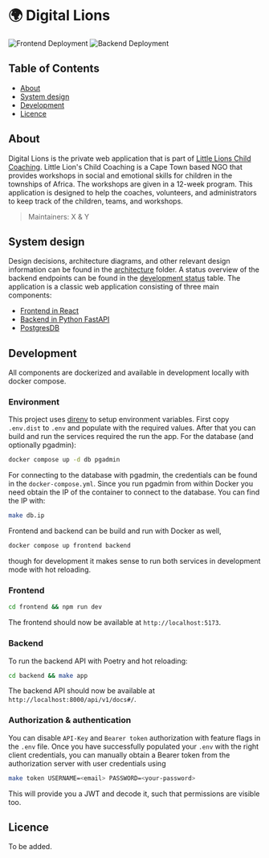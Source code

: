 # :earth_africa: Digital Lions 

![Frontend Deployment](https://github.com/Little-Lions/digital-lions/actions/workflows/backend.yml/badge.svg)
![Backend Deployment](https://github.com/Little-Lions/digital-lions/actions/workflows/frontend.yml/badge.svg)

## Table of Contents
- [About](#-about)
- [System design](#-system-design)
- [Development](#-development)
- [Licence](#-licence)


## About

Digital Lions is the private web application that is part of [Little Lions Child Coaching](https://littlelionschildcoaching.com/). Little Lion's Child Coaching is a Cape Town based NGO that provides workshops in social and emotional skills for children in the townships of Africa. The workshops are given in a 12-week program. This application is designed to help the coaches, volunteers, and administrators to keep track of the children, teams, and workshops. 

  > Maintainers: X & Y


## System design

Design decisions, architecture diagrams, and other relevant design information can be found in the [architecture](architecture) folder. A status overview of the backend endpoints can be found in the [development status](architecture/README.md) table.
The application is a classic web application consisting of three main components:
- [Frontend in React](frontend)
- [Backend in Python FastAPI](backend)
- [PostgresDB](architecture/decisions/00-inital-concept.md)


## Development

All components are dockerized and available in development locally with docker compose. 

### Environment

This project uses [direnv](https://direnv.net/) to setup environment variables. First copy `.env.dist` to `.env` and populate with the required values. After that you can build and run the services required the run the app. For the database (and optionally pgadmin):
```bash
docker compose up -d db pgadmin
```
For connecting to the database with pgadmin, the credentials can be found in the `docker-compose.yml`. Since you run pgadmin from within Docker you need obtain the IP of the container to connect to the database. You can find the IP with:
```bash
make db.ip
```
Frontend and backend can be build and run with Docker as well, 
```bash
docker compose up frontend backend
```
though for development it makes sense to run both services in development mode with hot reloading.

### Frontend
```bash
cd frontend && npm run dev
```
The frontend should now be available at `http://localhost:5173`.

### Backend

To run the backend API with Poetry and hot reloading:
```bash
cd backend && make app
```
The backend API should now be available at `http://localhost:8000/api/v1/docs#/`.

### Authorization & authentication

You can disable `API-Key` and `Bearer token` authorization with feature flags in the `.env` file. Once you have successfully populated your `.env` with the right client credentials, you can manually obtain a Bearer token from the authorization server with user credentials using
```bash
make token USERNAME=<email> PASSWORD=<your-password>
```
This will provide you a JWT and decode it, such that permissions are visible too.

## Licence

To be added.
